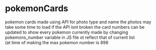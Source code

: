 # pokemonCards
pokemon cards made using API for photo type and name
the photos may take some time to load if the API isnt broken 
the card numbers can be updated to show every pokemon currently made by changing pokemons_number variable in JS file ot reflect that of current list  
(at time of making the max pokemon number is 898

